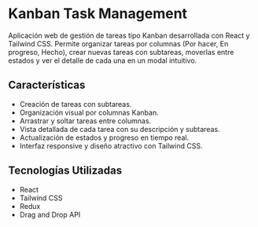 # Kanban Task Management

Aplicación web de gestión de tareas tipo Kanban desarrollada con React y Tailwind CSS. Permite organizar tareas por columnas (Por hacer, En progreso, Hecho), crear nuevas tareas con subtareas, moverlas entre estados y ver el detalle de cada una en un modal intuitivo.

## Características

- Creación de tareas con subtareas.
- Organización visual por columnas Kanban.
- Arrastrar y soltar tareas entre columnas.
- Vista detallada de cada tarea con su descripción y subtareas.
- Actualización de estados y progreso en tiempo real.
- Interfaz responsive y diseño atractivo con Tailwind CSS.

## Tecnologías Utilizadas

- React
- Tailwind CSS
- Redux
- Drag and Drop API